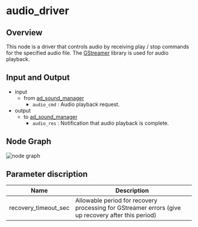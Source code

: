 # audio_driver

## Overview
This node is a driver that controls audio by receiving play / stop commands for the specified audio file.
The [GStreamer](https://gstreamer.freedesktop.org/) library is used for audio playback.

## Input and Output
- input
  - from [ad_sound_manager](https://github.com/eve-autonomy/ad_sound_manager)
    - `audio_cmd` : Audio playback request.
- output
  - to [ad_sound_manager](https://github.com/eve-autonomy/ad_sound_manager)
    - `audio_res` : Notification that audio playback is complete.

## Node Graph
![node graph](http://www.plantuml.com/plantuml/proxy?src=https://raw.githubusercontent.com/eve-autonomy/audio_driver/docs/node_graph.pu)

## Parameter discription
<table>
  <thead>
    <tr>
      <th scope="col">Name</th>
      <th scope="col">Description</th>
    </tr>
  </thead>
  <tbody>
    <tr>
      <td>recovery_timeout_sec</td>
      <td>Allowable period for recovery processing for GStreamer errors (give up recovery after this period)</td>
    </tr>
  </tbody>
</table>
